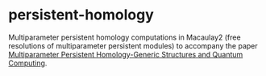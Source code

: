 # persistent-homology
Multiparameter persistent homology computations in Macaulay2 (free resolutions of multiparameter persistent modules) to accompany the paper [Multiparameter Persistent Homology-Generic Structures and Quantum Computing](https://arxiv.org/abs/2210.11433).
